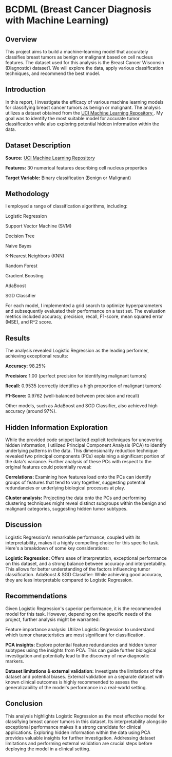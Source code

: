 # BCDML (Breast Cancer Diagnosis with Machine Learning)

## Overview

This project aims to build a machine-learning model that accurately classifies breast tumors as benign or malignant based on cell nucleus features. The dataset used for this analysis is the Breast Cancer Wisconsin (Diagnostic) dataset1. We will explore the data, apply various classification techniques, and recommend the best model.

## Introduction

In this report, I investigate the efficacy of various machine learning models for classifying breast cancer tumors as benign or malignant. The analysis utilizes a dataset obtained from the [UCI Machine Learning Repository
](http://archive.ics.uci.edu/dataset/17/breast+cancer+wisconsin+diagnostic). My goal was to identify the most suitable model for accurate tumor classification while also exploring potential hidden information within the data.

## Dataset Description

**Source:** [UCI Machine Learning Repository](https://archive.ics.uci.edu/dataset/17/breast+cancer+wisconsin+diagnostic)

**Features:** 30 numerical features describing cell nucleus properties

**Target Variable:** Binary classification (Benign or Malignant)

## Methodology
I employed a range of classification algorithms, including:

Logistic Regression

Support Vector Machine (SVM)

Decision Tree

Naive Bayes

K-Nearest Neighbors (KNN)

Random Forest

Gradient Boosting

AdaBoost

SGD Classifier

For each model, I implemented a grid search to optimize hyperparameters and subsequently evaluated their performance on a test set. The evaluation metrics included accuracy, precision, recall, F1-score, mean squared error (MSE), and R^2 score.

## Results
The analysis revealed Logistic Regression as the leading performer, achieving exceptional results:

**Accuracy:** 98.25%

**Precision:** 1.00 (perfect precision for identifying malignant tumors)

**Recall:** 0.9535 (correctly identifies a high proportion of malignant tumors)

**F1-Score:** 0.9762 (well-balanced between precision and recall)

Other models, such as AdaBoost and SGD Classifier, also achieved high accuracy (around 97%).


## Hidden Information Exploration

While the provided code snippet lacked explicit techniques for uncovering hidden information, I utilized Principal Component Analysis (PCA) to identify underlying patterns in the data. This dimensionality reduction technique revealed two principal components (PCs) explaining a significant portion of the data's variance. Further analysis of these PCs with respect to the original features could potentially reveal:

**Correlations:** Examining how features load onto the PCs can identify groups of features that tend to vary together, suggesting potential redundancies or underlying biological processes at play.

**Cluster analysis:** Projecting the data onto the PCs and performing clustering techniques might reveal distinct subgroups within the benign and malignant categories, suggesting hidden tumor subtypes.

## Discussion
Logistic Regression's remarkable performance, coupled with its interpretability, makes it a highly compelling choice for this specific task. Here's a breakdown of some key considerations:

**Logistic Regression:** Offers ease of interpretation, exceptional performance on this dataset, and a strong balance between accuracy and interpretability. This allows for better understanding of the factors influencing tumor classification.
AdaBoost & SGD Classifier: While achieving good accuracy, they are less interpretable compared to Logistic Regression.

## Recommendations
Given Logistic Regression's superior performance, it is the recommended model for this task. However, depending on the specific needs of the project, further analysis might be warranted:

Feature importance analysis: Utilize Logistic Regression to understand which tumor characteristics are most significant for classification.

**PCA insights:** Explore potential feature redundancies and hidden tumor subtypes using the insights from PCA. This can guide further biological investigation and potentially lead to the discovery of new diagnostic markers.

**Dataset limitations & external validation:** Investigate the limitations of the dataset and potential biases. External validation on a separate dataset with known clinical outcomes is highly recommended to assess the generalizability of the model's performance in a real-world setting.

## Conclusion
This analysis highlights Logistic Regression as the most effective model for classifying breast cancer tumors in this dataset. Its interpretability alongside exceptional performance makes it a strong candidate for clinical applications. Exploring hidden information within the data using PCA provides valuable insights for further investigation. Addressing dataset limitations and performing external validation are crucial steps before deploying the model in a clinical setting.

